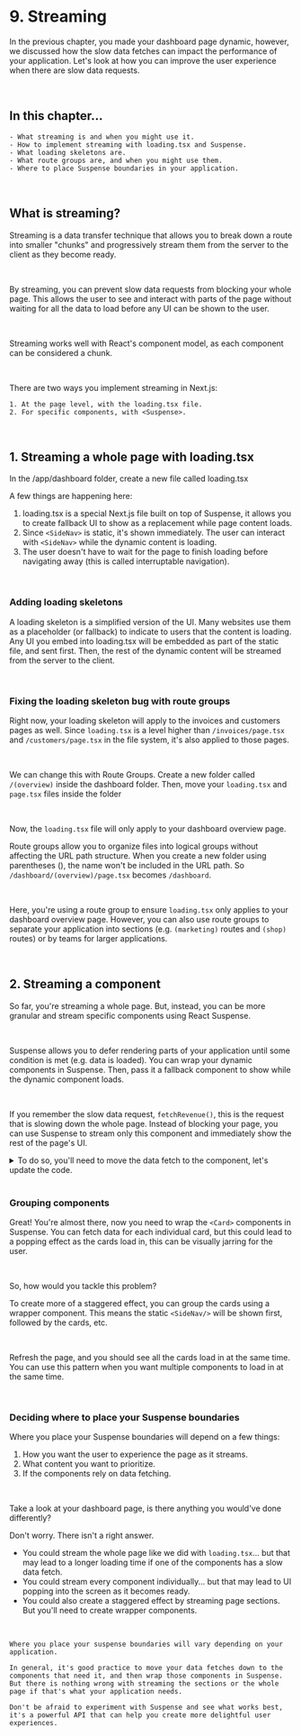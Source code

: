 # 9. Streaming

In the previous chapter, you made your dashboard page dynamic, however, we discussed how the slow data fetches can impact the performance of your application. Let's look at how you can improve the user experience when there are slow data requests.

<br/>

## In this chapter...

```
- What streaming is and when you might use it.
- How to implement streaming with loading.tsx and Suspense.
- What loading skeletons are.
- What route groups are, and when you might use them.
- Where to place Suspense boundaries in your application.
```

<br/>

## What is streaming?

Streaming is a data transfer technique that allows you to break down a route into smaller "chunks" and progressively stream them from the server to the client as they become ready.

<br/>

By streaming, you can prevent slow data requests from blocking your whole page. This allows the user to see and interact with parts of the page without waiting for all the data to load before any UI can be shown to the user.

<br/>

Streaming works well with React's component model, as each component can be considered a chunk.

<br/>

There are two ways you implement streaming in Next.js:

```
1. At the page level, with the loading.tsx file.
2. For specific components, with <Suspense>.
```

<br/>

## 1. Streaming a whole page with loading.tsx

In the /app/dashboard folder, create a new file called loading.tsx

A few things are happening here:

1. loading.tsx is a special Next.js file built on top of Suspense, it allows you to create fallback UI to show as a replacement while page content loads.
2. Since `<SideNav>` is static, it's shown immediately. The user can interact with `<SideNav>` while the dynamic content is loading.
3. The user doesn't have to wait for the page to finish loading before navigating away (this is called interruptable navigation).

<br/>

### Adding loading skeletons

A loading skeleton is a simplified version of the UI. Many websites use them as a placeholder (or fallback) to indicate to users that the content is loading. Any UI you embed into loading.tsx will be embedded as part of the static file, and sent first. Then, the rest of the dynamic content will be streamed from the server to the client.

<br/>

### Fixing the loading skeleton bug with route groups

Right now, your loading skeleton will apply to the invoices and customers pages as well. Since `loading.tsx` is a level higher than `/invoices/page.tsx` and `/customers/page.tsx` in the file system, it's also applied to those pages.

<br/>

We can change this with Route Groups. Create a new folder called `/(overview)` inside the dashboard folder. Then, move your `loading.tsx` and `page.tsx` files inside the folder

<br/>

Now, the `loading.tsx` file will only apply to your dashboard overview page.

Route groups allow you to organize files into logical groups without affecting the URL path structure. When you create a new folder using parentheses (), the name won't be included in the URL path. So `/dashboard/(overview)/page.tsx` becomes `/dashboard`.

<br/>

Here, you're using a route group to ensure `loading.tsx` only applies to your dashboard overview page. However, you can also use route groups to separate your application into sections (e.g. `(marketing)` routes and `(shop)` routes) or by teams for larger applications.

<br/>

## 2. Streaming a component

So far, you're streaming a whole page. But, instead, you can be more granular and stream specific components using React Suspense.

<br/>

Suspense allows you to defer rendering parts of your application until some condition is met (e.g. data is loaded). You can wrap your dynamic components in Suspense. Then, pass it a fallback component to show while the dynamic component loads.

<br/>

If you remember the slow data request, `fetchRevenue()`, this is the request that is slowing down the whole page. Instead of blocking your page, you can use Suspense to stream only this component and immediately show the rest of the page's UI.

<details>
<summary>To do so, you'll need to move the data fetch to the component, let's update the code.</summary>

<br/>

Delete all instances of `fetchRevenue()` and its data from `/dashboard/(overview)/page.tsx`.
Then, import `<Suspense>` from React, and wrap it around `<RevenueChart />`. You can pass it a fallback component called `<RevenueChartSkeleton>`.  
Finally, update the `<RevenueChart>` component to fetch its own data and remove the prop passed to it.

<br/>

Now refresh the page, you should see the dashboard information almost immediately, while a fallback skeleton is shown for `<RevenueChart>`.

</details>

<br/>

### Grouping components

Great! You're almost there, now you need to wrap the `<Card>` components in Suspense. You can fetch data for each individual card, but this could lead to a popping effect as the cards load in, this can be visually jarring for the user.

<br/>

So, how would you tackle this problem?

To create more of a staggered effect, you can group the cards using a wrapper component. This means the static `<SideNav/>` will be shown first, followed by the cards, etc.

<br/>

Refresh the page, and you should see all the cards load in at the same time. You can use this pattern when you want multiple components to load in at the same time.

<br/>

### Deciding where to place your Suspense boundaries

Where you place your Suspense boundaries will depend on a few things:

1. How you want the user to experience the page as it streams.
2. What content you want to prioritize.
3. If the components rely on data fetching.

<br/>

Take a look at your dashboard page, is there anything you would've done differently?

Don't worry. There isn't a right answer.

- You could stream the whole page like we did with `loading.tsx`... but that may lead to a longer loading time if one of the components has a slow data fetch.
- You could stream every component individually... but that may lead to UI popping into the screen as it becomes ready.
- You could also create a staggered effect by streaming page sections. But you'll need to create wrapper components.

<br/>

```
Where you place your suspense boundaries will vary depending on your application.

In general, it's good practice to move your data fetches down to the components that need it, and then wrap those components in Suspense. But there is nothing wrong with streaming the sections or the whole page if that's what your application needs.

Don't be afraid to experiment with Suspense and see what works best, it's a powerful API that can help you create more delightful user experiences.
```
